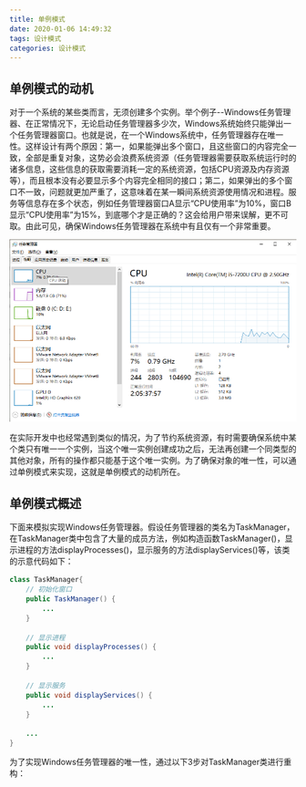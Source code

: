 ```yaml
---
title: 单例模式
date: 2020-01-06 14:49:32
tags: 设计模式
categories: 设计模式
---
```


## 单例模式的动机

​		对于一个系统的某些类而言，无须创建多个实例。举个例子--Windows任务管理器、在正常情况下，无论启动任务管理器多少次，Windows系统始终只能弹出一个任务管理器窗口。也就是说，在一个Windows系统中，任务管理器存在唯一性。这样设计有两个原因：第一，如果能弹出多个窗口，且这些窗口的内容完全一致，全部是重复对象，这势必会浪费系统资源（任务管理器需要获取系统运行时的诸多信息，这些信息的获取需要消耗一定的系统资源，包括CPU资源及内存资源等），而且根本没有必要显示多个内容完全相同的接口；第二，如果弹出的多个窗口不一致，问题就更加严重了，这意味着在某一瞬间系统资源使用情况和进程。服务等信息存在多个状态，例如任务管理器窗口A显示“CPU使用率”为10%，窗口B显示“CPU使用率”为15%，到底哪个才是正确的？这会给用户带来误解，更不可取。由此可见，确保Windows任务管理器在系统中有且仅有一个非常重要。

![任务管理器](单例模式/任务管理器.png)

​		在实际开发中也经常遇到类似的情况，为了节约系统资源，有时需要确保系统中某个类只有唯一一个实例，当这个唯一实例创建成功之后，无法再创建一个同类型的其他对象，所有的操作都只能基于这个唯一实例。为了确保对象的唯一性，可以通过单例模式来实现，这就是单例模式的动机所在。

## 单例模式概述

​		下面来模拟实现Windows任务管理器。假设任务管理器的类名为TaskManager，在TaskManager类中包含了大量的成员方法，例如构造函数TaskManager()，显示进程的方法displayProcesses()，显示服务的方法displayServices()等，该类的示意代码如下：

```java
class TaskManager{
	// 初始化窗口
	public TaskManager() {
		...
	}
	
	// 显示进程
	public void displayProcesses() {
		...
	}
	
	// 显示服务
	public void displayServices() {
		...
	}
	
	...
}
```

​		为了实现Windows任务管理器的唯一性，通过以下3步对TaskManager类进行重构：

















